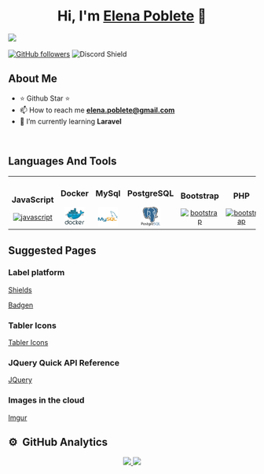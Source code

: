 <div align="center">
<h1 align="center">Hi, I'm <a href="#">Elena Poblete</a> 👋</h1>
</div>
<img src="https://i.imgur.com/HByYetH.jpg">


[![GitHub followers](https://img.shields.io/github/followers/arisguimera?style=social)](https://github.com/elenaPoblete)
![Discord Shield](https://discordapp.com/api/guilds/807719549075980308/widget.png?style=shield)

## About Me
- ⭐ Github Star ⭐ 
- 📫 How to reach me **elena.poblete@gmail.com**
- 🌱 I’m currently learning **Laravel**
<br>


## Languages And Tools
<table>
<tr>
<td width="20%">
<h3 align="center">JavaScript</h3>
<div align="center">
    <a href="https://developer.mozilla.org/en-US/docs/Web/JavaScript" target="_blank" rel="noreferrer"> 
    <img src="https://raw.githubusercontent.com/jmnote/z-icons/master/svg/javascript.svg" alt="javascript" width="40" height="40"/> </a>
</div>                                                                                          
</td>  
<td width="20%">
    <h3 align="center">Docker</h3>
    <div align="center">
        <a href="https://www.docker.com/" target="_blank" rel="noreferrer">
        <img src="https://raw.githubusercontent.com/devicons/devicon/master/icons/docker/docker-original-wordmark.svg" alt="docker" width="40" height="40"/> </a>
    </div>                                                                                      
</td> 
<td width="20%">
    <h3 align="center">MySql</h3>
    <div align="center">
        <a href="https://www.mysql.com/" target="_blank" rel="noreferrer"> 
        <img src="https://raw.githubusercontent.com/devicons/devicon/master/icons/mysql/mysql-original-wordmark.svg" alt="mysql" width="40" height="40"/> </a>    
    </div>                                                                                      
</td>  
<td width="20%">
    <h3 align="center">PostgreSQL</h3>
    <div align="center">
        <a href="https://www.postgresql.org" target="_blank" rel="noreferrer"> 
        <img src="https://raw.githubusercontent.com/devicons/devicon/master/icons/postgresql/postgresql-original-wordmark.svg" alt="postgresql" width="40" height="40"/> </a>    </div>                                                                                      
</td> 
<td width="20%">
    <h3 align="center">Bootstrap</h3>
    <div align="center">
        <a href="https://getbootstrap.com/" target="_blank" rel="noreferrer"> 
        <img src="https://raw.githubusercontent.com/jmnote/z-icons/master/svg/bootstrap.svg" alt="bootstrap" width="40" height="40"/> </a>    </div>                                                                                      
</td> 
<td width="20%">
    <h3 align="center">PHP</h3>
    <div align="center">
        <a href="https://www.php.net/" target="_blank" rel="noreferrer"> 
        <img src="https://raw.githubusercontent.com/jmnote/z-icons/master/svg/php.svg" alt="bootstrap" width="40" height="40"/> </a>    </div>                                                                                      
</td> 
</table>      

## Suggested Pages
<h3>Label platform</h3>
<p><a href="https://shields.io/" target="_blank" rel="noreferrer">Shields</a></p>
<p><a href="https://badgen.net/" target="_blank" rel="noreferrer">Badgen</a></p>
<h3>Tabler Icons</h3>
<p><a href="https://tablericons.com/" target="_blank" rel="noreferrer">Tabler Icons</a></p>
<h3>JQuery Quick API Reference</h3>
<p><a href="https://oscarotero.com/jquery/" target="_blank" rel="noreferrer">JQuery</a></p>
<h3>Images in the cloud</h3>
<p><a href="https://imgur.com/" target="_blank" rel="noreferrer">Imgur</a></p>

## ⚙️ &nbsp;GitHub Analytics
<p align="center">
<a href="https://github.com/elenaPoblete">
  <img height="180em" src="https://github-readme-stats-eight-theta.vercel.app/api?username=elenaPoblete&show_icons=true&theme=algolia&include_all_commits=true&count_private=true"/>
  <img height="180em" src="https://github-readme-stats-eight-theta.vercel.app/api/top-langs/?username=elenaPoblete&layout=compact&langs_count=8&theme=algolia"/>
</a>
</p>
